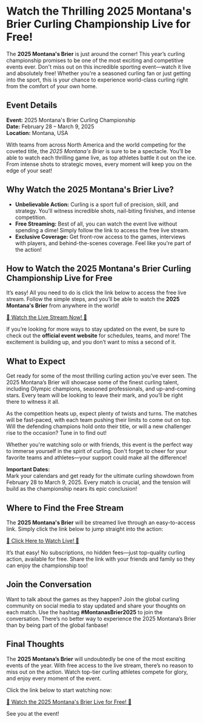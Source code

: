 # Watch the Thrilling 2025 Montana's Brier Curling Championship Live for Free!

The **2025 Montana's Brier** is just around the corner! This year’s curling championship promises to be one of the most exciting and competitive events ever. Don't miss out on this incredible sporting event—watch it live and absolutely free! Whether you're a seasoned curling fan or just getting into the sport, this is your chance to experience world-class curling right from the comfort of your own home.

## Event Details

**Event:** 2025 Montana's Brier Curling Championship  
**Date:** February 28 – March 9, 2025  
**Location:** Montana, USA

With teams from across North America and the world competing for the coveted title, the _2025 Montana's Brier_ is sure to be a spectacle. You’ll be able to watch each thrilling game live, as top athletes battle it out on the ice. From intense shots to strategic moves, every moment will keep you on the edge of your seat!

## Why Watch the 2025 Montana's Brier Live?

- **Unbelievable Action:** Curling is a sport full of precision, skill, and strategy. You'll witness incredible shots, nail-biting finishes, and intense competition.
- **Free Streaming:** Best of all, you can watch the event live without spending a dime! Simply follow the link to access the free live stream.
- **Exclusive Coverage:** Get front-row access to the games, interviews with players, and behind-the-scenes coverage. Feel like you're part of the action!

## How to Watch the 2025 Montana's Brier Curling Championship Live for Free

It’s easy! All you need to do is click the link below to access the free live stream. Follow the simple steps, and you’ll be able to watch the **2025 Montana's Brier** from anywhere in the world!

[🎥 Watch the Live Stream Now! 🎥](https://tinyurl.com/livestreamfreeo?st=2025montanasbrier&si=gh)

If you’re looking for more ways to stay updated on the event, be sure to check out the **official event website** for schedules, teams, and more! The excitement is building up, and you don’t want to miss a second of it.

## What to Expect

Get ready for some of the most thrilling curling action you’ve ever seen. The 2025 Montana’s Brier will showcase some of the finest curling talent, including Olympic champions, seasoned professionals, and up-and-coming stars. Every team will be looking to leave their mark, and you’ll be right there to witness it all.

As the competition heats up, expect plenty of twists and turns. The matches will be fast-paced, with each team pushing their limits to come out on top. Will the defending champions hold onto their title, or will a new challenger rise to the occasion? Tune in to find out!

Whether you're watching solo or with friends, this event is the perfect way to immerse yourself in the spirit of curling. Don't forget to cheer for your favorite teams and athletes—your support could make all the difference!

**Important Dates:**  
Mark your calendars and get ready for the ultimate curling showdown from February 28 to March 9, 2025. Every match is crucial, and the tension will build as the championship nears its epic conclusion!

## Where to Find the Free Stream

The **2025 Montana's Brier** will be streamed live through an easy-to-access link. Simply click the link below to jump straight into the action:

[🔴 Click Here to Watch Live! 🔴](https://tinyurl.com/livestreamfreeo?st=2025montanasbrier&si=gh)

It’s that easy! No subscriptions, no hidden fees—just top-quality curling action, available for free. Share the link with your friends and family so they can enjoy the championship too!

## Join the Conversation

Want to talk about the games as they happen? Join the global curling community on social media to stay updated and share your thoughts on each match. Use the hashtag **#MontanasBrier2025** to join the conversation. There’s no better way to experience the 2025 Montana’s Brier than by being part of the global fanbase!

## Final Thoughts

The **2025 Montana’s Brier** will undoubtedly be one of the most exciting events of the year. With free access to the live stream, there’s no reason to miss out on the action. Watch top-tier curling athletes compete for glory, and enjoy every moment of the event.

Click the link below to start watching now:

[🎉 Watch the 2025 Montana's Brier Live for Free! 🎉](https://tinyurl.com/livestreamfreeo?st=2025montanasbrier&si=gh)

See you at the event!
